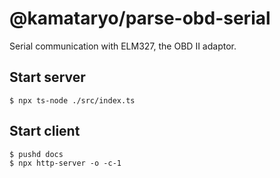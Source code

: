 # @kamataryo/parse-obd-serial

Serial communication with ELM327, the OBD II adaptor.

## Start server

```shell
$ npx ts-node ./src/index.ts
```

## Start client

```shell
$ pushd docs
$ npx http-server -o -c-1
```